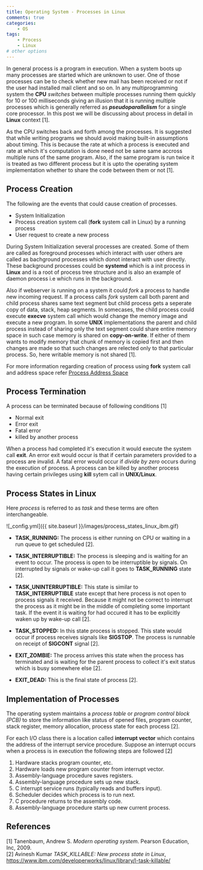 ```yaml
---
title: Operating System - Processes in Linux
comments: true
categories:
    - OS
tags:
    - Process
    - Linux
# other options
---
```


In general process is a program in execution. When a system boots up many processes are started which are unknown to user. One of those processes can be to check whether new mail has been received or not if the user had installed mail client and so on. In any multiprogramming system the __CPU__ *switches* between multiple processes running them quickly for 10 or 100 milliseconds giving an illusion that it is running multiple processes which is generally referred as __*pseudoparallelism*__ for a single core processor. In this post we will be discussing about process in detail in __Linux__ context [1].

As the CPU switches back and forth among the processes. It is suggested that while writing programs we should avoid making built-in assumptions about timing. This is because the rate at which a process is executed and rate at which it's computation is done need not be same same accross multiple runs of the same program. Also, if the same program is run twice it is treated as two different process but it is upto the operating system implementation whether to share the code between them or not [1].

## Process Creation

The following are the events that could cause creation of processes.

* System Initialization
* Process creation system call (__fork__ system call in Linux) by a running process
* User request to create a new process

During System Initialization several processes are created. Some of them are called as foreground processes which interact with user others are called as bachground processes which donot interact with user directly. These background processes could be __systemd__ which is a init process in __Linux__ and is a root of process tree structure and is also an example of daemon process i.e which runs in the background.

Also if webserver is running on a system it could *fork* a process to handle new incoming request. If a process calls *fork* system call both parent and child process shares same text segment but child process gets a seperate copy of data, stack, heap segments. In somecases, the child process could execute __execve__ system call which would change the memory image and execute a new program. In some __UNIX__ implementations the parent and child process instead of sharing only the text segment could share entire memory space in such case memory is shared on __copy-on-write__. If either of them wants to modify memory that chunk of memory is copied first and then changes are made so that such changes are relected only to that particular process. So, here writable memory is not shared [1].

For more information regarding creation of process using __fork__ system call and address space refer [Process Address Space](https://github.com/SvrAdityaReddy/RTOS/tree/master/Assignment_3/address_space_process)

## Process Termination

A process can be terminated because of following conditions [1]

* Normal exit
* Error exit
* Fatal error
* killed by another process

When a process had completed it's execution it would execute the system call __exit__. An error exit would occur is that if certain parameters provided to a process are invalid. A fatal error would occur if *divide by zero* occurs during the execution of process. A process can be killed by another process having certain privileges using __kill__ sytem call in __UNIX/Linux__.

## Process States in Linux

Here *process* is referred to as *task* and these terms are often interchangeable.

![_config.yml]({{ site.baseurl }}/images/process_states_linux_ibm.gif)

* __TASK_RUNNING:__ The process is either running on CPU or waiting in a run queue to get scheduled [2].

* __TASK_INTERRUPTIBLE:__ The process is sleeping and is waiting for an event to occur. The process is open to be interruptible by signals. On interrupted by signals or wake-up call it goes to __TASK_RUNNING__ state [2].

* __TASK_UNINTERRUPTIBLE:__ This state is similar to __TASK_INTERRUPTIBLE__ state except that here process is not open to process signals it received. Because it might not be correct to interrupt the process as it might be in the middle of completing some important task. If the event it is waiting for had occured it has to be explicitly waken up by wake-up call [2]. 

* __TASK_STOPPED:__ In this state process is stopped. This state would occur if process receives signals like __SIGSTOP__. The process is runnable on receipt of __SIGCONT__ signal [2].

* __EXIT_ZOMBIE:__ The process arrives this state when the process has terminated and is waiting for the parent process to collect it's exit status which is busy somewhere else [2].

* __EXIT_DEAD:__ This is the final state of process [2].

## Implementation of Processes

The operating system maintains a *process table* or *program control block (PCB)* to store the information like status of opened files, program counter, stack register, memory allocation, process state for each process [2].

For each I/O class there is a location called __interrupt vector__ which contains the address of the interrupt service procedure. Suppose an interrupt occurs when a process is in execution the following steps are followed [2]

1. Hardware stacks program counter, etc.
2. Hardware loads new program counter from interrupt vector.
3. Assembly-language procedure saves registers.
4. Assembly-language procedure sets up new stack.
5. C interrupt service runs (typically reads and buffers input).
6. Scheduler decides which process is to run next.
7. C procedure returns to the assembly code.
8. Assembly-language procedure starts up new current process.

## References

[1] Tanenbaum, Andrew S. *Modern operating system*. Pearson Education, Inc, 2009. <br>
[2] Avinesh Kumar *TASK_KILLABLE: New process state in Linux*,  https://www.ibm.com/developerworks/linux/library/l-task-killable/

<!-- ![_config.yml]({{ site.baseurl }}/images/config.png) -->

<!-- The easiest way to make your first post is to edit this one. Go into /_posts/ and update the Hello World markdown file. For more instructions head over to the [Jekyll Now repository](https://github.com/barryclark/jekyll-now) on GitHub. -->